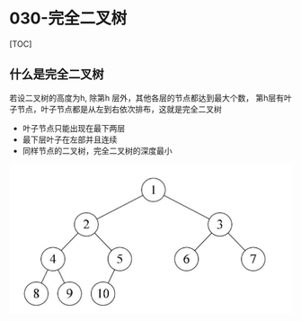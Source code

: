 # 030-完全二叉树

[TOC]

## 什么是完全二叉树

若设二叉树的高度为h, 除第h 层外，其他各层的节点都达到最大个数， 第h层有叶子节点，叶子节点都是从左到右依次排布，这就是完全二叉树

- 叶子节点只能出现在最下两层
- 最下层叶子在左部并且连续
- 同样节点的二叉树，完全二叉树的深度最小



![image-20200813001739004](../../../assets/image-20200813001739004.png)